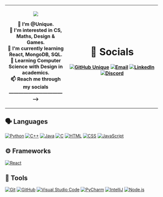 <table>
  <tr>
    <th width="40%">

![](hi.gif)

👋 I’m @Unique. <br>
👀 I'm interested in CS, Maths, Design & Games. <br>
🌱 I'm currently learning React, MongoDB, SQL. <br>
📖 Learning Computer Science with Design in academics. <br>
📫 Reach me through my socials ———————————⟶
        </th>
      

<th>

# 🔗 Socials
[![GitHub Unique](https://img.shields.io/github/followers/YashVardhan-AI?label=follow&style=for-the-badge&logo=github&logoColor=white&labelColor=333333)](https://github.com/Unique0202)
[![Email](https://img.shields.io/badge/Mail-004788?style=for-the-badge&logo=gmail&logoColor=white)](mailto:uniquek0202@gmail.com)
[![LinkedIn](https://img.shields.io/badge/LinkedIn-0077B5?style=for-the-badge&logo=linkedin&logoColor=white)](https://www.linkedin.com/in/unique-k-71064a28a/)
[![Discord](https://img.shields.io/badge/Discord-7289DA?style=for-the-badge&logo=discord&logoColor=white)](https://discord.com/users/766202021216518174)


</th>
</tr>
</table>




## 🗣 Languages
[![Python](https://img.shields.io/badge/Python-Good-3776AB?style=for-the-badge&logo=python)](https://www.python.org/)
[![C++](https://img.shields.io/badge/C++-Good-6295CB?style=for-the-badge&logo=cplusplus)]()
[![Java](https://img.shields.io/badge/Java-Good-E51F24?style=for-the-badge&logo=java&logoColor=white)](https://docs.oracle.com/en/java/) 
[![C](https://img.shields.io/badge/C-Beginner-00427E?style=for-the-badge&logo=c&logoColor=white)]() 
[![HTML](https://img.shields.io/badge/HTML-Good-E34F26?style=for-the-badge&logo=html5)](https://developer.mozilla.org/en-US/docs/Web/HTML)
[![CSS](https://img.shields.io/badge/CSS-Good-1572B6?style=for-the-badge&logo=css3)](https://developer.mozilla.org/en-US/docs/Web/CSS)
[![JavaScript](https://img.shields.io/badge/JavaScript-Good-FFCE5A?style=for-the-badge&logo=javascript)](https://www.javascript.com/)



## ⚙ Frameworks
[![React](https://img.shields.io/badge/React-Good-61DAFB?style=for-the-badge&logo=react)](https://reactjs.org/)


## 🔧 Tools
[![Git](https://img.shields.io/badge/Git-FF5611?style=for-the-badge&logo=git&logoColor=white)](https://git-scm.com/)
[![GitHub](https://img.shields.io/badge/GitHub-0D1117?style=for-the-badge&logo=github&logoColor=white)](https://github.com/)
[![Visual Studio Code](https://img.shields.io/badge/Visual_Studio_Code-22A6F2?style=for-the-badge&logo=visualstudio)](https://code.visualstudio.com/)
[![PyCharm](https://img.shields.io/badge/PyCharm-4C4C4C?style=for-the-badge&logo=pycharm)](https://www.jetbrains.com/pycharm/)
[![IntelliJ](https://img.shields.io/badge/IntelliJ_IDEA-4C4C4C?style=for-the-badge&logo=intellij%20idea)](https://www.jetbrains.com/idea/)
[![Node.js](https://img.shields.io/badge/Node.js-339933?style=for-the-badge&logo=node.js)](https://nodejs.org/)


